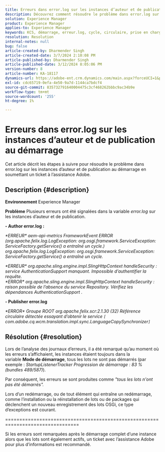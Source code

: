 ```yaml
---
title: Erreurs dans error.log sur les instances d’auteur et de publication au démarrage
description: Découvrez comment résoudre le problème dans error.log sur les instances d’auteur et de publication au démarrage.
solution: Experience Manager
product: Experience Manager
applies-to: Experience Manager
keywords: KCS, démarrage, erreur.log, cycle, circulaire, prise en charge de l’authentification, erreurs, instances d’auteur, instance de publication, FAQ
resolution: Resolution
internal-notes: null
bug: false
article-created-by: Dharmender Singh
article-created-date: 3/7/2024 2:10:08 PM
article-published-by: Dharmender Singh
article-published-date: 3/12/2024 8:05:06 PM
version-number: 8
article-number: KA-18117
dynamics-url: https://adobe-ent.crm.dynamics.com/main.aspx?forceUCI=1&pagetype=entityrecord&etn=knowledgearticle&id=a9330262-8cdc-ee11-904d-6045bd006d92
exl-id: cdc65719-0efa-4e50-9a7d-1144ca7bdcf4
source-git-commit: 835732791640004475c3cf468262bbbc9ac34b9e
workflow-type: tm+mt
source-wordcount: '255'
ht-degree: 1%

---
```


# Erreurs dans error.log sur les instances d’auteur et de publication au démarrage


Cet article décrit les étapes à suivre pour résoudre le problème dans error.log sur les instances d’auteur et de publication au démarrage en soumettant un ticket à l’assistance Adobe.

## Description {#description}


<b>Environnement</b>
Experience Manager

<b>Problème</b>
Plusieurs erreurs ont été signalées dans la variable *error.log* sur les instances d’auteur et de publication.

<b>- Author error.log :</b>

*\*ERREUR\* aem-api-metrics FrameworkEvent ERROR (org.apache.felix.log.LogException: org.osgi.framework.ServiceException: ServiceFactory.getService() a entraîné un cycle.)
<br>org.apache.felix.log.LogException: org.osgi.framework.ServiceException: ServiceFactory.getService() a entraîné un cycle.*



*\*ERREUR\* org.apache.sling.engine.impl.SlingHttpContext handleSecurity : service AuthenticationSupport manquant. Impossible d’authentifier la requête.
<br>\*ERROR\* org.apache.sling.engine.impl.SlingHttpContext handleSecurity : raison possible de l’absence du service Repository. Vérifiez les dépendances AuthenticationSupport .*



<b>- Publisher error.log</b>

*\*ERROR\* Groupe ROOT org.apache.felix.scr:2.1.30 (32) Référence circulaire détectée essayant d’obtenir le service `[` com.adobe.cq.wcm.translation.impl.sync.LanguageCopySynchronizer`]`*






## Résolution {#resolution}


Lors de l’analyse des journaux d’erreurs, il a été remarqué qu’au moment où les erreurs s’affichaient, les instances étaient toujours dans la variable <b>Mode de démarrage</b>, tous les lots ne sont pas démarrés (par exemple : *StartupListenerTracker Progression de démarrage : 83 % (bundles 489/587)*).

Par conséquent, les erreurs se sont produites comme *&quot;tous les lots n&#39;ont pas été démarrés&quot;.*

Lors d’un redémarrage, ou de tout élément qui entraîne un redémarrage, comme l’installation ou la réinstallation de lots ou de packages qui déclenchent un nouveau enregistrement des lots OSGi, ce type d’exceptions est courant.



================================================================================

Si les erreurs sont remarquées après le démarrage complet d’une instance alors que les lots sont également actifs, un ticket avec l’assistance Adobe pour plus d’informations est recommandé.
